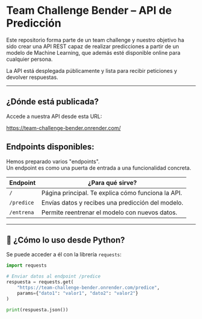 # Team Challenge Bender – API de Predicción

Este repositorio forma parte de un team challenge y nuestro objetivo ha sido crear una API REST capaz de realizar predicciones a partir de un modelo de Machine Learning, que además esté disponible online para cualquier persona.

La API está desplegada públicamente y lista para recibir peticiones y devolver respuestas. 

---

## ¿Dónde está publicada?

Accede a nuestra API desde esta URL:

https://team-challenge-bender.onrender.com/



## Endpoints disponibles:

Hemos preparado varios "endpoints".  
Un endpoint es como una puerta de entrada a una funcionalidad concreta.

| Endpoint        | ¿Para qué sirve?                                                                                              |
|-----------------|---------------------------------------------------------------------------------------------------------------|
| `/`             | Página principal. Te explica cómo funciona la API.          |
| `/predice`      | Envías datos y recibes una predicción del modelo.                                                             |
| `/entrena`      | Permite reentrenar el modelo con nuevos datos.  |


---

## 🧪 ¿Cómo lo uso desde Python?

Se puede acceder a él  con la librería `requests`:

```python
import requests

# Enviar datos al endpoint /predice
respuesta = requests.get(
    "https://team-challenge-bender.onrender.com/predice",
    params={"dato1": "valor1", "dato2": "valor2"}
)

print(respuesta.json())
